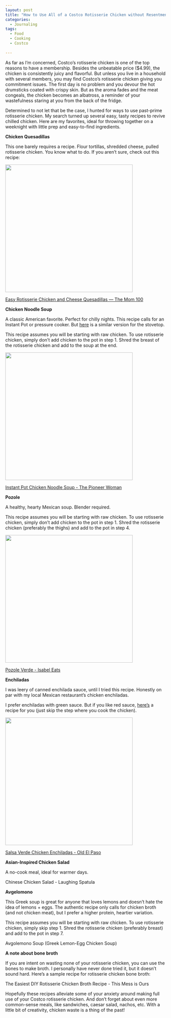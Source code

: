 ```yaml
---
layout: post
title: "How to Use All of a Costco Rotisserie Chicken without Resentment"
categories:
  - Journaling
tags:
  - Food
  - Cooking
  - Costco
  
---
```

As far as I’m concerned, Costco’s rotisserie chicken is one of the top reasons to have a membership.  Besides the unbeatable price ($4.99), the chicken is consistently juicy and flavorful.  But unless you live in a household with several members, you may find Costco’s rotisserie chicken giving you commitment issues.  The first day is no problem and you devour the hot drumsticks coated with crispy skin.  But as the aroma fades and the meat congeals, the chicken becomes an albatross, a reminder of your wastefulness staring at you from the back of the fridge.  

Determined to not let that be the case, I hunted for ways to use past-prime rotisserie chicken.  My search turned up several easy, tasty recipes to revive chilled chicken.  Here are my favorites, ideal for throwing together on a weeknight with little prep and easy-to-find ingredients.  

**Chicken Quesadillas**

This one barely requires a recipe.  Flour tortillas, shredded cheese, pulled rotisserie chicken.  You know what to do.  If you aren’t sure, check out this recipe:

<img src="https://themom100.com/wp-content/uploads/2013/01/rotisserie-chicken-quesadillas-126-1200x800.jpg" style="width:400px; display:block;">

[Easy Rotisserie Chicken and Cheese Quesadillas — The Mom 100](https://themom100.com/recipe/easy-rotisserie-chicken-and-cheese-quesadillas/)

**Chicken Noodle Soup**

A classic American favorite.  Perfect for chilly nights.  This recipe calls for an Instant Pot or pressure cooker.  But [here](https://www.thepioneerwoman.com/food-cooking/recipes/a9895/homemade-chicken-and-noodles/) is a similar version for the stovetop.  

This recipe assumes you will be starting with raw chicken.  To use rotisserie chicken, simply don’t add chicken to the pot in step 1.  Shred the breast of the rotisserie chicken and add to the soup at the end.  

<img src="https://hips.hearstapps.com/hmg-prod/images/instant-pot-chicken-noodle-soup-recipe-1627525449.jpg" style="width:400px; display:block;">

[Instant Pot Chicken Noodle Soup - The Pioneer Woman](https://www.thepioneerwoman.com/food-cooking/recipes/a37002168/instant-pot-chicken-noodle-soup-recipe/)

**Pozole**

A healthy, hearty Mexican soup.  Blender required.  

This recipe assumes you will be starting with raw chicken.  To use rotisserie chicken, simply don’t add chicken to the pot in step 1.  Shred the rotisserie chicken (preferably the thighs) and add to the pot in step 4.  

<img src="https://www.isabeleats.com/wp-content/uploads/2024/11/pozole-verde-24-small-5.jpg" style="width:400px; display:block;">

[Pozole Verde - Isabel Eats](https://www.isabeleats.com/chicken-pozole-verde/)

**Enchiladas**

I was leery of canned enchilada sauce, until I tried this recipe.  Honestly on par with my local Mexican restaurant’s chicken enchiladas. 

I prefer enchiladas with green sauce.  But if you like red sauce, [here’s](https://www.oldelpaso.com/recipes/easy-chicken-enchiladas) a recipe for you (just skip the step where you cook the chicken).  

<img src="https://www.oldelpaso.com/-/media/project/gmi/oldelpaso/oldelpaso-us/recipes/kr3nymaauuen1e1xch0ssq_gmi_hi_res_jpeg.jpeg?v=c255f6d2&&iar=0#38;t=4c5a749111ad462d9f0355ce09ad5134?iar=0&rev=6068c991b65a414dab5e4c97bb46e90f&hash=C7B2BF9EB97E833680EDB3F5177A5C3C" style="width:400px; display:block;">

[Salsa Verde Chicken Enchiladas - Old El Paso](https://www.oldelpaso.com/recipes/easy-salsa-verde-chicken-enchiladas)

**Asian-Inspired Chicken Salad**

A no-cook meal, ideal for warmer days.  

Chinese Chicken Salad - Laughing Spatula

**Avgelomono**

This Greek soup is great for anyone that loves lemons and doesn’t hate the idea of lemons + eggs.  The authentic recipe only calls for chicken broth (and not chicken meat), but I prefer a higher protein, heartier variation.  

This recipe assumes you will be starting with raw chicken.  To use rotisserie chicken, simply skip step 1.  Shred the rotisserie chicken (preferably breast) and add to the pot in step 7.  

Avgolemono Soup (Greek Lemon-Egg Chicken Soup)

**A note about bone broth**

If you are intent on wasting none of your rotisserie chicken, you can use the bones to make broth.  I personally have never done tried it, but it doesn’t sound hard.  Here’s a sample recipe for rotisserie chicken bone broth: 

The Easiest DIY Rotisserie Chicken Broth Recipe - This Mess is Ours

Hopefully these recipes alleviate some of your anxiety around making full use of your Costco rotisserie chicken.  And don’t forget about even more common-sense meals, like sandwiches, caesar salad, nachos, etc.  With a little bit of creativity, chicken waste is a thing of the past!

